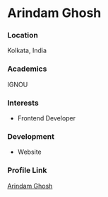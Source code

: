 # Arindam Ghosh

### Location

Kolkata, India

### Academics

IGNOU

### Interests

- Frontend Developer

### Development

- Website

### Profile Link

[Arindam Ghosh](https://github.com/pappughosh)
